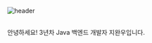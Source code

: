 
![header](https://capsule-render.vercel.app/api?type=waving&color=0:000000,100:c0c0c0&height=180&section=header&text=jiwanwoo-97%20Github%20&fontSize=30&fontColor=ffffff&fontAlignY=38&animation=twinkling)

<br/>
안녕하세요! 3년차 Java 백엔드 개발자 지완우입니다.
<br/>
